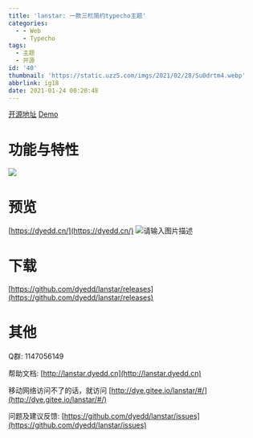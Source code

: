 ```yaml
---
title: 'lanstar: 一款三栏简约typecho主题'
categories:
  - - Web
    - Typecho
tags:
  - 主题
  - 开源
id: '40'
thumbnail: 'https://static.uzz5.com/imgs/2021/02/28/Su0drtm4.webp'
abbrlink: ig18
date: 2021-01-24 00:20:48
---
```



[开源地址](https://github.com/dyedd/lanstar) [Demo](https://dyedd.cn/)

# 功能与特性

![](https://static.uzz5.com/imgs/2021/04/05/LGvIWwdx.webp)

# 预览

[https://dyedd.cn/](https://dyedd.cn/) ![请输入图片描述](https://static.uzz5.com/imgs/2021/02/28/PDpHStS9.webp "请输入图片描述")

# 下载

[https://github.com/dyedd/lanstar/releases](https://github.com/dyedd/lanstar/releases)

# 其他

Q群: 1147056149 

帮助文档: [http://lanstar.dyedd.cn](http://lanstar.dyedd.cn) 

移动网络访问不了的话，就访问 [http://dye.gitee.io/lanstar/#/](http://dye.gitee.io/lanstar/#/) 

问题及建议反馈: [https://github.com/dyedd/lanstar/issues](https://github.com/dyedd/lanstar/issues)